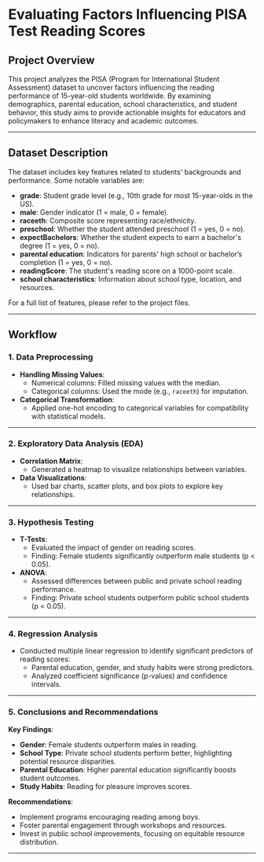 # Evaluating Factors Influencing PISA Test Reading Scores

## Project Overview
This project analyzes the PISA (Program for International Student Assessment) dataset to uncover factors influencing the reading performance of 15-year-old students worldwide. By examining demographics, parental education, school characteristics, and student behavior, this study aims to provide actionable insights for educators and policymakers to enhance literacy and academic outcomes.

---

## Dataset Description
The dataset includes key features related to students' backgrounds and performance. Some notable variables are:
- **grade**: Student grade level (e.g., 10th grade for most 15-year-olds in the US).
- **male**: Gender indicator (1 = male, 0 = female).
- **raceeth**: Composite score representing race/ethnicity.
- **preschool**: Whether the student attended preschool (1 = yes, 0 = no).
- **expectBachelors**: Whether the student expects to earn a bachelor's degree (1 = yes, 0 = no).
- **parental education**: Indicators for parents' high school or bachelor’s completion (1 = yes, 0 = no).
- **readingScore**: The student's reading score on a 1000-point scale.
- **school characteristics**: Information about school type, location, and resources.

For a full list of features, please refer to the project files.

---

## Workflow

### 1. Data Preprocessing
- **Handling Missing Values**:
  - Numerical columns: Filled missing values with the median.
  - Categorical columns: Used the mode (e.g., `raceeth`) for imputation.
- **Categorical Transformation**:
  - Applied one-hot encoding to categorical variables for compatibility with statistical models.

---

### 2. Exploratory Data Analysis (EDA)
- **Correlation Matrix**:
  - Generated a heatmap to visualize relationships between variables.
- **Data Visualizations**:
  - Used bar charts, scatter plots, and box plots to explore key relationships.

---

### 3. Hypothesis Testing
- **T-Tests**:
  - Evaluated the impact of gender on reading scores.
  - Finding: Female students significantly outperform male students (p < 0.05).
- **ANOVA**:
  - Assessed differences between public and private school reading performance.
  - Finding: Private school students outperform public school students (p < 0.05).

---

### 4. Regression Analysis
- Conducted multiple linear regression to identify significant predictors of reading scores:
  - Parental education, gender, and study habits were strong predictors.
  - Analyzed coefficient significance (p-values) and confidence intervals.

---

### 5. Conclusions and Recommendations
**Key Findings**:
- **Gender**: Female students outperform males in reading.
- **School Type**: Private school students perform better, highlighting potential resource disparities.
- **Parental Education**: Higher parental education significantly boosts student outcomes.
- **Study Habits**: Reading for pleasure improves scores.

**Recommendations**:
- Implement programs encouraging reading among boys.
- Foster parental engagement through workshops and resources.
- Invest in public school improvements, focusing on equitable resource distribution.

---

